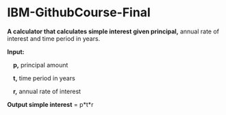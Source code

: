 # IBM-GithubCourse-Final

**A calculator that calculates simple interest given principal,** annual rate of interest and time period in years.

**Input:** 

   &emsp;**p,** principal amount
  
   &emsp;**t,** time period in years
  
   &emsp;**r,** annual rate of interest
  
**Output
   simple interest** = p\*t\*r
   
   
